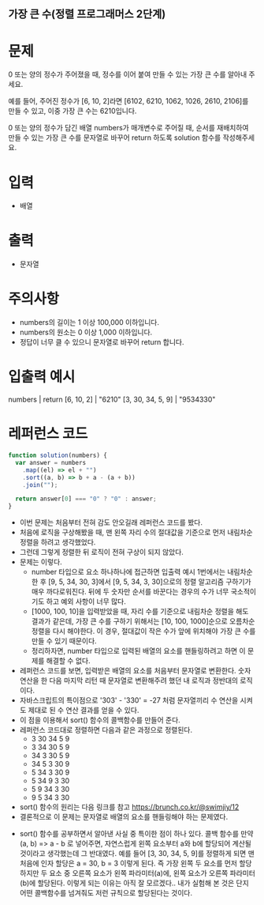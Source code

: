 ## 가장 큰 수(정렬 프로그래머스 2단계)

# 문제

0 또는 양의 정수가 주어졌을 때, 정수를 이어 붙여 만들 수 있는 가장 큰 수를 알아내 주세요.

예를 들어, 주어진 정수가 [6, 10, 2]라면 [6102, 6210, 1062, 1026, 2610, 2106]를 만들 수 있고, 이중 가장 큰 수는 6210입니다.

0 또는 양의 정수가 담긴 배열 numbers가 매개변수로 주어질 때, 순서를 재배치하여 만들 수 있는 가장 큰 수를 문자열로 바꾸어 return 하도록 solution 함수를 작성해주세요.

# 입력

- 배열

# 출력

- 문자열

# 주의사항

- numbers의 길이는 1 이상 100,000 이하입니다.
- numbers의 원소는 0 이상 1,000 이하입니다.
- 정답이 너무 클 수 있으니 문자열로 바꾸어 return 합니다.

# 입출력 예시

numbers | return
[6, 10, 2] | "6210"
[3, 30, 34, 5, 9] | "9534330"

# 레퍼런스 코드

```js
function solution(numbers) {
  var answer = numbers
    .map((el) => el + "")
    .sort((a, b) => b + a - (a + b))
    .join("");

  return answer[0] === "0" ? "0" : answer;
}
```

- 이번 문제는 처음부터 전혀 감도 안오길래 레퍼런스 코드를 봤다.
- 처음에 로직을 구상해봤을 때, 맨 왼쪽 자리 수의 절대값을 기준으로 먼저 내림차순 정렬을 하려고 생각했었다.
- 그런데 그렇게 정렬한 뒤 로직이 전혀 구상이 되지 않았다.
- 문제는 이렇다.
  - number 타입으로 요소 하나하나에 접근하면 입출력 예시 1번에서는 내림차순 한 후 [9, 5, 34, 30, 3]에서 [9, 5, 34, 3, 30]으로의 정렬 알고리즘 구하기가 매우 까다로워진다. 뒤에 두 숫자만 순서를 바꾼다는 경우의 수가 너무 국소적이기도 하고 예외 사항이 너무 많다.
  - [1000, 100, 10]을 입력받았을 때, 자리 수를 기준으로 내림차순 정렬을 해도 결과가 같은데, 가장 큰 수를 구하기 위해서는 [10, 100, 1000]순으로 오름차순 정렬을 다시 해야한다. 이 경우, 절대값이 작은 수가 앞에 위치해야 가장 큰 수를 만들 수 있기 때문이다.
  - 정리하자면, number 타입으로 입력된 배열의 요소를 핸들링하려고 하면 이 문제를 해결할 수 없다.
- 레퍼런스 코드를 보면, 입력받은 배열의 요소를 처음부터 문자열로 변환한다. 숫자 연산을 한 다음 마지막 리턴 때 문자열로 변환해주려 했던 내 로직과 정반대의 로직이다.
- 자바스크립트의 특이점으로 '303' - '330' = -27 처럼 문자열끼리 수 연산을 시켜도 제대로 된 수 연산 결과를 얻을 수 있다.
- 이 점을 이용해서 sort() 함수의 콜백함수를 만들어 준다.
- 레퍼런스 코드대로 정렬하면 다음과 같은 과정으로 정렬된다.
  - 3 30 34 5 9
  - 3 34 30 5 9
  - 34 3 30 5 9
  - 34 5 3 30 9
  - 5 34 3 30 9
  - 5 34 9 3 30
  - 5 9 34 3 30
  - 9 5 34 3 30
- sort() 함수의 원리는 다음 링크를 참고 https://brunch.co.kr/@swimjiy/12
- 결론적으로 이 문제는 문자열로 배열의 요소를 핸들링해야 하는 문제였다.

* sort() 함수를 공부하면서 알아낸 사실 중 특이한 점이 하나 있다. 콜백 함수를 만약 (a, b) => a - b 로 넣어주면, 자연스럽게 왼쪽 요소부터 a와 b에 할당되어 계산될 것이라고 생각했는데 그 반대였다. 예를 들어 [3, 30, 34, 5, 9]를 정렬하게 되면 맨 처음에 인자 할당은 a = 30, b = 3 이렇게 된다. 즉 가장 왼쪽 두 요소를 먼저 할당하지만 두 요소 중 오른쪽 요소가 왼쪽 파라미터(a)에, 왼쪽 요소가 오른쪽 파라미터(b)에 할당된다. 이렇게 되는 이유는 아직 잘 모르겠다.. 내가 실험해 본 것은 단지 어떤 콜백함수를 넘겨줘도 저런 규칙으로 할당된다는 것이다.
